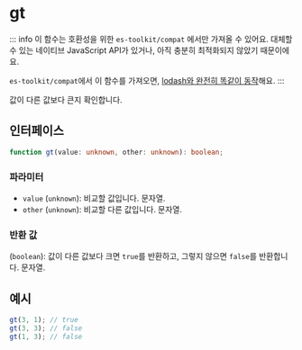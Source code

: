 # gt

::: info
이 함수는 호환성을 위한 `es-toolkit/compat` 에서만 가져올 수 있어요. 대체할 수 있는 네이티브 JavaScript API가 있거나, 아직 충분히 최적화되지 않았기 때문이에요.

`es-toolkit/compat`에서 이 함수를 가져오면, [lodash와 완전히 똑같이 동작](../../../compatibility.md)해요.
:::

값이 다른 값보다 큰지 확인합니다.

## 인터페이스

```typescript
function gt(value: unknown, other: unknown): boolean;
```

### 파라미터

- `value` (`unknown`): 비교할 값입니다. 문자열.
- `other` (`unknown`): 비교할 다른 값입니다. 문자열.

### 반환 값

(`boolean`): 값이 다른 값보다 크면 `true`를 반환하고, 그렇지 않으면 `false`를 반환합니다. 문자열.

## 예시

```typescript
gt(3, 1); // true
gt(3, 3); // false
gt(1, 3); // false
```